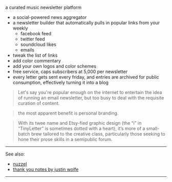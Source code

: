 a curated music newsletter platform 

- a social-powered news aggregator
- a newsletter builder that automatically pulls in popular links from your weekly
  - facebook feed
  - twitter feed
  - soundcloud likes
  - emails
- tweak the list of links 
- add color commentary
- add your own logos and color schemes
- free service, caps subscribers at 5,000 per newsletter
- every letter gets sent every friday, and entries are archived for public consumption, effectively turning it into a blog


> Let's say you're popular enough on the internet to entertain the idea of running an email newsletter, but too busy to deal with the requisite curation of content. 


> the most apparent benefit is personal branding. 


> With its twee name and Etsy-fied graphic design (the “i” in “TinyLetter” is sometimes dotted with a heart), it’s more of a small-batch brew tailored to the creative class, particularly those seeking to hone their prose skills in a semipublic forum.

---

See also:

- [nuzzel](http://nuzzel.com)
- [thank you notes by justin wolfe](http://tinyletter.com/thankyounotes)

---

